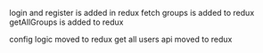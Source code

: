 login and register is added in redux
fetch groups is added to redux
getAllGroups is added to redux

<!-- need some testing for below changes -->

config logic moved to redux
get all users api moved to redux
